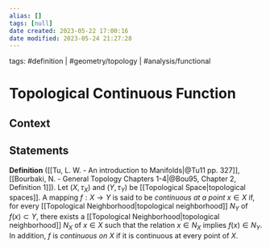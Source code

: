 ```yaml
---
alias: []
tags: [null]
date created: 2023-05-22 17:00:16
date modified: 2023-05-24 21:27:28
---
```


tags: #definition | #geometry/topology | #analysis/functional

# Topological Continuous Function

## Context

## Statements

**Definition** ([[Tu, L. W. - An introduction to Manifolds|@Tu11 pp. 327]], [[Bourbaki, N. - General Topology Chapters 1-4|@Bou95, Chapter 2, Definition 1]]). Let $(X, \tau_X)$ and $(Y,\tau_Y)$ be [[Topological Space|topological spaces]]. A mapping $f:X\to Y$ is said to be _continuous at a point_ $x \in X$ if, for every [[Topological Neighborhood|topological neighborhood]] $N_Y$ of $f(x)\subset Y$, there exists a [[Topological Neighborhood|topological neighborhood]] $N_X$ of $x\in X$ such that the relation $x\in N_X$ implies $f(x)\in N_Y$. In addition, $f$ is _continuous on_ $X$ if it is continuous at every point of $X$.